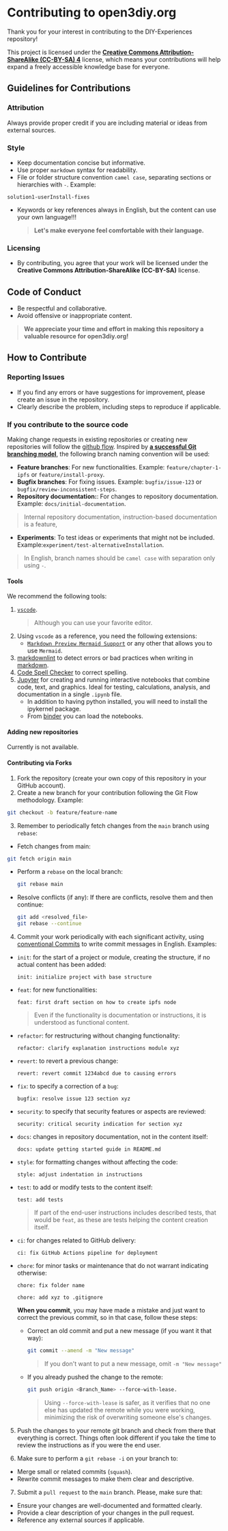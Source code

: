 # Contributing to open3diy.org

Thank you for your interest in contributing to the DIY-Experiences repository!

This project is licensed under the [**Creative Commons Attribution-ShareAlike (CC-BY-SA) 4**](https://creativecommons.org/licenses/by-sa/4.0/deed.en) license, which means your contributions will help expand a freely accessible knowledge base for everyone.

## Guidelines for Contributions

### Attribution

Always provide proper credit if you are including material or ideas from external sources.

### Style

- Keep documentation concise but informative.
- Use proper `markdown` syntax for readability.
- File or folder structure convention `camel case`, separating sections or hierarchies with `-`. Example:

```plaintest
solution1-userInstall-fixes
```

- Keywords or key references always in English, but the content can use your own language!!!

  > **Let's make everyone feel comfortable with their language.**

### Licensing

- By contributing, you agree that your work will be licensed under the **Creative Commons Attribution-ShareAlike (CC-BY-SA)** license.

## Code of Conduct

- Be respectful and collaborative.
- Avoid offensive or inappropriate content.

> **We appreciate your time and effort in making this repository a valuable resource for open3diy.org!**

## How to Contribute

### Reporting Issues

- If you find any errors or have suggestions for improvement, please create an issue in the repository.
- Clearly describe the problem, including steps to reproduce if applicable.

### If you contribute to the source code

Making change requests in existing repositories or creating new repositories will follow the [github flow](https://docs.github.com/en/get-started/using-github/github-flow). Inspired by **[a successful Git branching model](http://nvie.com/posts/a-successful-git-branching-model/)**, the following branch naming convention will be used:

- **Feature branches**: For new functionalities. Example: `feature/chapter-1-ipfs` or `feature/install-proxy`.
- **Bugfix branches**: For fixing issues. Example: `bugfix/issue-123` or `bugfix/review-inconsistent-steps`.
- **Repository documentation:**: For changes to repository documentation. Example: `docs/initial-documentation`.

> Internal repository documentation, instruction-based documentation is a feature,

- **Experiments**: To test ideas or experiments that might not be included. Example:`experiment/test-alternativeInstallation`.

> In English, branch names should be `camel case` with separation only using `-`.

#### Tools

We recommend the following tools:

1. [`vscode`](https://code.visualstudio.com/).
   > Although you can use your favorite editor.
2. Using `vscode` as a reference, you need the following extensions:
   - [`Markdown Preview Mermaid Support`](https://marketplace.visualstudio.com/items?itemName=bierner.markdown-mermaid) or any other that allows you to use `Mermaid`.
3. [markdownlint](https://marketplace.visualstudio.com/items?itemName=DavidAnson.vscode-markdownlint) to detect errors or bad practices when writing in [markdown](https://es.wikipedia.org/wiki/Markdown).
4. [Code Spell Checker](https://marketplace.visualstudio.com/items?itemName=streetsidesoftware.code-spell-checker) to correct spelling.
5. [Jupyter](https://marketplace.visualstudio.com/items?itemName=ms-toolsai.jupyter) for creating and running interactive notebooks that combine code, text, and graphics. Ideal for testing, calculations, analysis, and documentation in a single `.ipynb` file.
   - In addition to having python installed, you will need to install the ipykernel package.
   - From [binder](https://notebooks.gesis.org/binder/) you can load the notebooks.

#### Adding new repositories

Currently is not available.

#### Contributing via Forks

1. Fork the repository (create your own copy of this repository in your GitHub account).
2. Create a new branch for your contribution following the Git Flow methodology. Example:

```bash
git checkout -b feature/feature-name
```

3. Remember to periodically fetch changes from the `main` branch using `rebase`:

- Fetch changes from main:

```bash
git fetch origin main
```

- Perform a `rebase` on the local branch:

   ```bash
   git rebase main
   ```

- Resolve conflicts (if any): If there are conflicts, resolve them and then continue:

   ```bash
   git add <resolved_file>
   git rebase --continue
   ```

4. Commit your work periodically with each significant activity, using [conventional Commits](https://www.conventionalcommits.org/) to write commit messages in English. Examples:

- `init`: for the start of a project or module, creating the structure, if no actual content has been added:

   ```plaintext
   init: initialize project with base structure
   ```

- `feat`: for new functionalities:

   ```plaintext
   feat: first draft section on how to create ipfs node
   ```

   > Even if the functionality is documentation or instructions, it is understood as functional content.

- `refactor`: for restructuring without changing functionality:

   ```plaintext
   refactor: clarify explanation instructions module xyz
   ```

- `revert`: to revert a previous change:

   ```plaintext
   revert: revert commit 1234abcd due to causing errors
   ```

- `fix`: to specify a correction of a `bug`:

   ```plaintext
   bugfix: resolve issue 123 section xyz
   ```

- `security`: to specify that security features or aspects are reviewed:

   ```plaintext
   security: critical security indication for section xyz
   ```

- `docs`: changes in repository documentation, not in the content itself:

   ```plaintext
   docs: update getting started guide in README.md
   ```

- `style`: for formatting changes without affecting the code:

   ```plaintext
   style: adjust indentation in instructions
   ```

- `test`: to add or modify tests to the content itself:

   ```plaintext
   test: add tests
   ```

   > If part of the end-user instructions includes described tests, that would be `feat`, as these are tests helping the content creation itself.

- `ci`: for changes related to GitHub delivery:

   ```plaintext
   ci: fix GitHub Actions pipeline for deployment
   ```

- `chore`: for minor tasks or maintenance that do not warrant indicating otherwise:

   ```plaintext
   chore: fix folder name
   ```

   ```plaintext
   chore: add xyz to .gitignore
   ```

   **When you commit**, you may have made a mistake and just want to correct the previous commit, so in that case, follow these steps:
  - Correct an old commit and put a new message (if you want it that way):

      ```bash
      git commit --amend -m "New message"
      ```

      > If you don't want to put a new message, omit `-m "New message"`

  - If you already pushed the change to the remote:

      ```bash
      git push origin <Branch_Name> --force-with-lease.
      ```

      > Using `--force-with-lease` is safer, as it verifies that no one else has updated the remote while you were working, minimizing the risk of overwriting someone else's changes.

5. Push the changes to your remote git branch and check from there that everything is correct. Things often look different if you take the time to review the instructions as if you were the end user.

6. Make sure to perform a `git rebase -i` on your branch to:

- Merge small or related commits (`squash`).
- Rewrite commit messages to make them clear and descriptive.

7. Submit a `pull request` to the `main` branch. Please, make sure that:

- Ensure your changes are well-documented and formatted clearly.
- Provide a clear description of your changes in the pull request.
- Reference any external sources if applicable.
